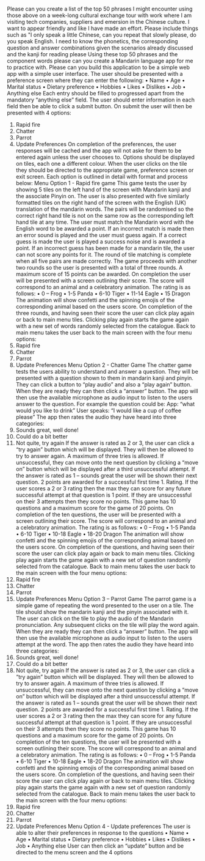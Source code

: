 Please can you create a list of the top 50 phrases I might encounter using those above on a week-long cultural exchange tour with work where I am visiting tech companies, suppliers and emersion in the Chinese culture. I want to appear friendly and like I have made an effort. Please include things such as "I only speak a little Chinese, can you repeat that slowly please, do you speak English. I need to know the phonetics, the corresponding question and answer combinations given the scenarios already discussed and the kanji for reading please
Using these top 50 phrases and the component words please can you create a Mandarin language app for me to practice with. 
Please can you build this application to be a simple web app with a simple user interface. The user should be presented with a preference screen where they can enter the following: 
•	Name
•	Age
•	Marital status
•	Dietary preference
•	Hobbies
•	Likes
•	Dislikes
•	Job
•	Anything else
Each entry should be filled to progressed apart from the mandatory “anything else” field. The user should enter information in each field then be able to click a submit button. On submit the user will then be presented with 4 options:
1.	Rapid fire
2.	Chatter
3.	Parrot
4.	Update Preferences
On completion of the preferences, the user responses will be cached and the app will not aske for them to be entered again unless the user chooses to. 
Options should be displayed on tiles, each one a different colour. When the user clicks on the tile they should be directed to the appropriate game, preference screen or exit screen. 
Each option is outlined in detail with format and process below:
Menu Option 1 - Rapid fire game
This game tests the user by showing 5 tiles on the left hand of the screen with Mandarin kanji and the associate Pinyin on. The user is also presented with five similarly formatted tiles on the right hand of the screen with the English (UK) translation of the mandarin words. The pairs will be randomised so the correct right hand tile is not on the same row as the corresponding left hand tile at any time. 
The user must match the Mandarin word with the English word to be awarded a point. If an incorrect match is made then an error sound is played and the user must guess again. If a correct guess is made the user is played a success noise and is awarded a point. If an incorrect guess has been made for a mandarin tile, the user can not score any points for it. The round of tile matching is complete when all five pairs are made correctly. The game proceeds with another two rounds so the user is presented with a total of three rounds. A maximum score of 15 points can be awarded. 
On completion the user will be presented with a screen outlining their score. The score will correspond to an animal and a celebratory animation. The rating is as follows: 
•	0 – Frog
•	1-5 Panda
•	6-10 Tiger
•	11-14 Eagle
•	15 Dragon
The animation will show confetti and the spinning emojis of the corresponding animal based on the users score. 
On completion of the three rounds, and having seen their score the user can click play again or back to main menu tiles. Clicking play again starts the game again with a new set of words randomly selected from the catalogue. Back to main menu takes the user back to the main screen with the four menu options:
1.	Rapid fire
2.	Chatter
3.	Parrot
4.	Update Preferences
Menu Option 2 - Chatter Game
The chatter game tests the users ability to understand and answer a question. They will be presented with a question shown to them in mandarin kanji and pinyin. They can click a button to “play audio” and also a “play again” button. 
When they are ready they can then click a “answer” button. The app will then use the available microphone as audio input to listen to the users answer to the question. For example the question could be: 
App: “what would you like to drink”
User speaks: “I would like a cup of coffee please”
The app then rates the audio they have heard into three categories: 
1.	Sounds great, well done!
2.	Could do a bit better
3.	Not quite, try again
If the answer is rated as 2 or 3, the user can click a “try again” button which will be displayed. They will then be allowed to try to answer again. A maximum of three tries is allowed. If unsuccessful, they can move onto the next question by clicking a “move on” button which will be displayed after a third unsuccessful attempt. 
If the answer is rated as 1 – sounds great the user will be shown their next question. 
2 points are awarded for a successful first time 1. Rating. If the user scores a 2 or 3 rating then the max they can score for any future successful attempt at that question is 1 point. If they are unsuccessful on their 3 attempts then they score no points. 
This game has 10 questions and a maximum score for the game of 20 points. On completion of the ten questions, the user will be presented with a screen outlining their score. The score will correspond to an animal and a celebratory animation. The rating is as follows: 
•	0 – Frog
•	1-5 Panda
•	6-10 Tiger
•	10-18 Eagle
•	18-20 Dragon
The animation will show confetti and the spinning emojis of the corresponding animal based on the users score. 
On completion of the questions, and having seen their score the user can click play again or back to main menu tiles. Clicking play again starts the game again with a new set of question randomly selected from the catalogue. Back to main menu takes the user back to the main screen with the four menu options:
1.	Rapid fire
2.	Chatter
3.	Parrot
4.	Update Preferences
Menu Option 3 – Parrot Game
The parrot game is a simple game of repeating the word presented to the user on a tile. The tile should show the mandarin kanji and the pinyin associated with it. The user can click on the tile to play the audio of the Mandarin pronunciation. Any subsequent clicks on the tile will play the word again.  
When they are ready they can then click a “answer” button. The app will then use the available microphone as audio input to listen to the users attempt at the word. 
The app then rates the audio they have heard into three categories: 
1.	Sounds great, well done!
2.	Could do a bit better
3.	Not quite, try again
If the answer is rated as 2 or 3, the user can click a “try again” button which will be displayed. They will then be allowed to try to answer again. A maximum of three tries is allowed. If unsuccessful, they can move onto the next question by clicking a “move on” button which will be displayed after a third unsuccessful attempt. 
If the answer is rated as 1 – sounds great the user will be shown their next question. 
2 points are awarded for a successful first time 1. Rating. If the user scores a 2 or 3 rating then the max they can score for any future successful attempt at that question is 1 point. If they are unsuccessful on their 3 attempts then they score no points. 
This game has 10 questions and a maximum score for the game of 20 points. On completion of the ten questions, the user will be presented with a screen outlining their score. The score will correspond to an animal and a celebratory animation. The rating is as follows: 
•	0 – Frog
•	1-5 Panda
•	6-10 Tiger
•	10-18 Eagle
•	18-20 Dragon
The animation will show confetti and the spinning emojis of the corresponding animal based on the users score. 
On completion of the questions, and having seen their score the user can click play again or back to main menu tiles. Clicking play again starts the game again with a new set of question randomly selected from the catalogue. Back to main menu takes the user back to the main screen with the four menu options:
1.	Rapid fire
2.	Chatter
3.	Parrot
4.	Update Preferences
Menu Option 4 - Update preferences
The user is able to alter their preferences in response to the questions 
•	Name
•	Age
•	Marital status
•	Dietary preference
•	Hobbies
•	Likes
•	Dislikes
•	Job
•	Anything else
User can then click an “update” button and be directed to the menu screen and the 4 options

